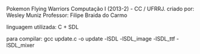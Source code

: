 Pokemon Flying Warriors
Computação I (2013-2) - CC / UFRRJ.
criado por: Wesley Muniz
Professor: Filipe Braida do Carmo

linguagem utilizada: C + SDL

para compilar: gcc update.c -o update -lSDL -lSDL_image -lSDL_ttf -lSDL_mixer

